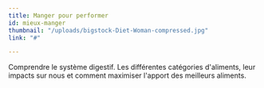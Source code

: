 ```yaml
---
title: Manger pour performer
id: mieux-manger
thumbnail: "/uploads/bigstock-Diet-Woman-compressed.jpg"
link: "#"

---
```

Comprendre le système digestif. Les différentes catégories d'aliments, leur impacts sur nous et comment maximiser l'apport des meilleurs aliments.